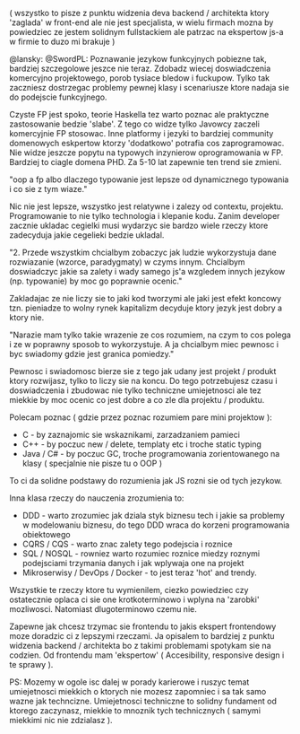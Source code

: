 ( wszystko to pisze z punktu widzenia deva backend / architekta ktory 'zaglada' w front-end ale nie jest specjalista, w wielu firmach mozna by powiedziec ze jestem solidnym fullstackiem ale patrzac na ekspertow js-a w firmie to duzo mi brakuje )

@lansky: @SwordPL: Poznawanie jezykow funkcyjnych pobiezne tak, bardziej szczegolowe jeszce nie teraz. Zdobadz wiecej doswiadczenia komercyjno projektowego, porob tysiace bledow i fuckupow. Tylko tak zaczniesz dostrzegac problemy pewnej klasy i scenariusze ktore nadaja sie do podejscie funkcyjnego.

Czyste FP jest spoko, teorie Haskella tez warto poznac ale praktyczne zastosowanie bedzie 'slabe'. Z tego co widze tylko Javowcy zaczeli komercyjnie FP stosowac. Inne platformy i jezyki to bardziej community domenowych eskpertow ktorzy 'dodatkowo' potrafia cos zaprogramowac. Nie widze jeszcze popytu na typowych inzynierow oprogramowania w FP. Bardziej to ciagle domena PHD. Za 5-10 lat zapewnie ten trend sie zmieni.

"oop a fp albo dlaczego typowanie jest lepsze od dynamicznego typowania i co sie z tym wiaze."

Nic nie jest lepsze, wszystko jest relatywne i zalezy od contextu, projektu. Programowanie to nie tylko technologia i klepanie kodu. Zanim developer zacznie ukladac cegielki musi wydarzyc sie bardzo wiele rzeczy ktore zadecyduja jakie cegelieki bedzie ukladal.

"2. Przede wszystkim chcialbym zobaczyc jak ludzie wykorzystuja dane rozwiazanie (wzorce, paradygmaty) w czyms innym. Chcialbym doswiadczyc jakie sa zalety i wady samego js'a wzgledem innych jezykow (np. typowanie) by moc go poprawnie ocenic."

Zakladajac ze nie liczy sie to jaki kod tworzymi ale jaki jest efekt koncowy tzn. pieniadze to wolny rynek kapitalizm decyduje ktory jezyk jest dobry a ktory nie. 

"Narazie mam tylko takie wrazenie ze cos rozumiem, na czym to cos polega i ze w poprawny sposob to wykorzystuje. A ja chcialbym miec pewnosc i byc swiadomy gdzie jest granica pomiedzy."

Pewnosc i swiadomosc bierze sie z tego jak udany jest projekt / produkt ktory rozwijasz, tylko to liczy sie na koncu. Do tego potrzebujesz czasu i doswiadczenia i zbudowac nie tylko techniczne umiejetnosci ale tez miekkie by moc ocenic co jest dobre a co zle dla projektu / produktu.

Polecam poznac ( gdzie przez poznac rozumiem pare mini projektow ):
- C - by zaznajomic sie wskaznikami, zarzadzaniem pamieci
- C++ - by poczuc new / delete, templaty etc i troche static typing
- Java / C# - by poczuc GC, troche programowania zorientowanego na klasy ( specjalnie nie pisze tu o OOP )

To ci da solidne podstawy do rozumienia jak JS rozni sie od tych jezykow.

Inna klasa rzeczy do nauczenia zrozumienia to:
- DDD - warto zrozumiec jak dziala styk biznesu tech i jakie sa problemy w modelowaniu biznesu, do tego DDD wraca do korzeni programowania obiektowego
- CQRS / CQS - warto znac zalety tego podejscia i roznice
- SQL / NOSQL - rowniez warto rozumiec roznice miedzy roznymi podejsciami trzymania danych i jak wplywaja one na projekt
- Mikroserwisy / DevOps / Docker - to jest teraz 'hot' and trendy.

Wszystkie te rzeczy ktore tu wymienilem, ciezko powiedziec czy ostatecznie oplaca ci sie one krotkoterminowo i wplyna na 'zarobki' mozliwosci. Natomiast dlugoterminowo czemu nie.

Zapewne jak chcesz trzymac sie frontendu to jakis ekspert frontendowy moze doradzic ci z lepszymi rzeczami. Ja opisalem to bardziej z punktu widzenia backend / architekta bo z takimi problemami spotykam sie na codzien. Od frontendu mam 'ekspertow' ( Accesibility, responsive design i te sprawy ).

PS: Mozemy w ogole isc dalej w porady karierowe i ruszyc temat umiejetnosci miekkich o ktorych nie mozesz zapomniec i sa tak samo wazne jak techncizne. Umiejetnosci techniczne to solidny fundament od ktorego zaczynasz, miekkie to mnoznik tych technicznych ( samymi miekkimi nic nie zdzialasz ).
